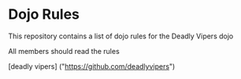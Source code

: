 Dojo Rules
==========

This repository contains a list of dojo rules for the Deadly Vipers dojo

All members should read the rules

[deadly vipers] ("https://github.com/deadlyvipers")
